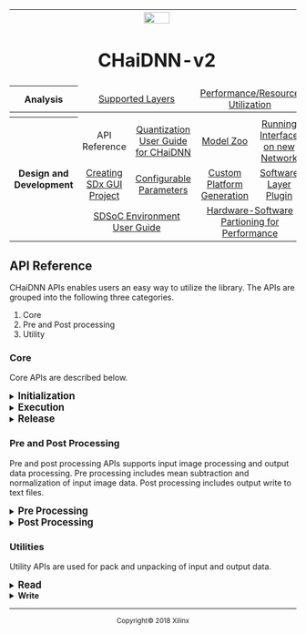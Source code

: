 <table style="width:100%">
<tr>
<th width="100%" colspan="6"><img src="https://www.xilinx.com/content/dam/xilinx/imgs/press/media-kits/corporate/xilinx-logo.png" width="30%"/><h1>CHaiDNN-v2</h2>
</th>
</tr>
  <tr>
    <th rowspan="2" width="17%">Analysis</th>
   </tr>
<tr>
	<td width="40%" align="center" colspan="2"><a href="../docs/SUPPORTED_LAYERS.md">Supported Layers</a></td>
	<td width="50%" align="center" colspan="2"><a href="../docs/PERFORMANCE_SNAPSHOT.md">Performance/Resource Utilization</a></td>

</tr>
<tr></tr>
    <tr></tr>
  <tr><th colspan="6"></th></tr>

  <tr></tr>
  <tr>
     <th rowspan="7" width="17%">Design and Development</th>
   </tr>

<tr>
	<td  align="center">API Reference</td>
	<td  align="center"><a href="../docs/QUANTIZATION.md">Quantization User Guide for CHaiDNN</a></td>
	<td  align="center"><a href="../docs/MODELZOO.md">Model Zoo</a></td>
	<td  align="center"><a href="../docs/RUN_NEW_NETWORK.md">Running Interface on new Network</a></td>
</tr>
  <tr></tr>
<tr>
	<td  align="center"><a href="../docs/BUILD_USING_SDX_GUI.md">Creating SDx GUI Project</a></td>
	<td  align="center"><a href="../docs/CONFIGURABLE_PARAMS.md">Configurable Parameters</a></td>
	<td  align="center"><a href="../docs/CUSTOM_PLATFORM_GEN.md">Custom Platform Generation</a></td>
	<td  align="center"><a href="../docs/SOFTWARE_LAYER_PLUGIN.md">Software Layer Plugin</a></td>
</tr>
  <tr></tr>
<tr>
	<td  align="center" colspan="2"><a href="https://www.xilinx.com/support/documentation/sw_manuals/xilinx2017_4/ug1027-sdsoc-user-guide.pdf">SDSoC Environment User Guide</a></td>
	<td  align="center" colspan="2"><a href="../docs/">Hardware-Software Partioning for Performance</a></td>

</tr>  
</table>

## API Reference

CHaiDNN APIs enables users an easy way to utilize the library. The APIs are grouped into the following three categories.

1. Core
2. Pre and Post processing
3. Utility

### Core

Core APIs are described below.

<details>
<summary><strong><big>Initialization</big> </strong></summary>

`xiInit()` returns handle to a job-queue used by `xiExec()`.

**Syntax**
```c++
void* xiInit( char *dirpath,  
		char* prototxt,  
		char* caffemodel,
		io_layer_info *io_layer_info_ptr,
		int numImg_to_process,
		bool is_first_layer,
		std::string start_layer,
		std::string end_layer);
```
**Parameters**
 - `dirpath`		: Directory Path of the Network. Keep all caffe files  in this directory (.prototxt, .caffemodel).

 - `prototxt`	: Name of the prototxt file existing inside "dirpath". <E.g. deploy.prototxt>

 - `caffemodel`	: Name of the caffemodel file existing inside "dirpath". <E.g. SSD.caffemodel>

 - `io_layer_info_ptr` : Provides information about number of I/O buffers and their sizes.

 - `numImg_to_process` : Specifies the number of images to process. This version of CHaiDNN only supports a value of 2 for this parameter.

 - `start_layer` : String that represents the first layer of the network. If it is empty, first layer in the prototxt is taken by default.

 - `end_layer` : String that represents the last layer of the network. If it is empty, last layer in the prototxt is taken by default.

 - `start_layer` and `end_layer` is useful to extract and execute a particular sub-graph of the full network. Please visit [here](GRAPH_SPLIT.md) to see it could be used to optimize the inference.

 - `is_first_layer` : Set to true if start_layer is the first layer in prototxt.

 - `return value` : returns an opaque handle.
</details>

<details>
<summary><strong><big>Execution</big></strong></summary>

`xiExec()` makes use of handle generated by `xiInit()` and executes the graph.

**Syntax**
```c++
void xiExec(
	void *chai_handle,
	std::vector<void *> input,
	std::vector<void *> output);
```           
**Parameters**
- `chai_handle` : Handle to the graph compute initialized by xiInit.

- `input` : Vector of input Buffers. Read Utility API can be used to intialize input buffers.

- `output` : Vector of output Buffers. Create memory for output buffers. This will be filled with output of the network inside xiExec API. Output will be in CHaiDNN pack format.

#### A Note on Output Data from `xiExec` API

CHaiDNN always processes images in a batch size of 2. For different networks, the o/p data organization changes based on the last layer in the network. For now, we are supporting 3 different kinds of data organization for the o/p buffers.

1. **Classification Network**
	 For these kind of networks, the Softmax layer would be the last layer. Data organization for these kind of networks will be as follows. The output buffers will contain probability values for the number of classes in batch interleaved fashion. The index values will always start
	  from 0.

	 >**:page_with_curl: Example:** For GoogleNet, the output is probabilities of 1000 Classes. Position of the probability value gives the class ID (Starts from 0).(List of Class IDs can be found [here](https://gist.github.com/yrevar/942d3a0ac09ec9e5eb3a))   

2. **Detection Networks**
   For these kind of networks, the last layer will most probably be NMS layer. The output of the NMS layer is box ID, class ID, score (probability), co-ordinates. Output of first image will be followed by output of second image.

	 <strong>How to Interpret output data for detection networks?</strong>
	  - First entry of the output buffer is the number of output boxes generated by the network for an Image.
	    >**:page_with_curl: Example:**
    ```c++
	    int nOutBoxes_batch0 = ((int*)outptr)[0];
	    int nOutBoxes_batch1 = ((int*)outptr+(nOutBoxes_batch0*7+1))[0];
	  ```

	 - From second entry onwards the output is arranged in the below format. Each Box will have the following 7 values:
	   ```
	   Box-ID,
	   ClassID,
	   Score(Prob),
	   Coordinates(Xmin, Ymin, Xmax, Ymax)
	   ```
	   This order will be followed for all the output boxes.
	 - With number of output boxes, user can read all the output boxes generated by SSD.
   - Xmin, Ymin, Xmax, Ymax are floating point values. To get the correct pixel positions or  co-ordinates of the boxes in the image, user has to multiply these values with input height/width (in case of SSD : 300 x 300).


3. **Segmentation Networks**
	 For these kind of networks, the output layer is Crop and the size of the output layer will be same as the input size of the network.

	 The output will be written sequentially in raster scan order inside output buffers. Output of first image will be followed by output of second image.

	 >**:page_with_curl: Example:** For AlexNet-FCN, the last layer is Crop and the output size is 500 x 500.

</details>
<details>
<summary><strong><big>Release</big></strong></summary>

Releases the memory.

**Syntax**
```c++
void xiRelease(void *chai_handle);
```
**Parameters**
- `chai_handle` : Handle to the graph compute initialized by xiInit().
</details>

### Pre and Post Processing
Pre and post processing APIs supports input image processing and output data processing. Pre processing includes mean subtraction and normalization of input image data. Post processing includes output write to text files.  

<details>
<summary><strong><big>Pre Processing</big></strong></summary>

Performs mean subtraction and normalization of input data for given two images and returns the normalized data.

**Syntax**
```c++
int inputNormalization( std::vector<void *> input,
		int resize_h,
		int resize_w,
		char *img_path1,  
		char *img_path2,
		bool inp_mode,
		float *mean_ptr,
		float *var_ptr,
		int numImg_to_process,
		io_layer_info io_layer_info_ptr
		);
```
**Parameters**
- `input`		: Vector of input buffers. Create memory for input buffers with input size of network. These buffers will be filled with mean subtracted data inside inputNormalization function.

- `resize_h`	: Input resize height.

- `resize_w`	: Input resize width.

- `img_path1`	: Path of first image.

- `img_path2`	: Path of second image.

- `inp_mode`	: Set to true if normalization of input data required .

- `mean_ptr`	: Fill the buffer with mean values.

- `var_ptr`	: Fill the buffer with variance values.

- `numImg_to_process` : Specifies the number of images to process. This version of CHaiDNN only supports a value of 2 for this parameter.

- `io_layer_info_ptr` : Provides information about number of I/O buffers and their sizes and is initiated by the xiInit API.

- `return value` : Returns zero value upon suceessfull execution.
</details>

<details>
<summary><strong><big>Post Processing</big></strong></summary>

Post processing API used to write output to text files.

**Syntax**
```c++
int outputWrite( char *dirpath,
		char *img_path,
		std::vector<void *> unpack_output,
		int numImg_to_process,
		io_layer_info io_layer_info_ptr
		);
```
**Parameters**
- `dirpath`		: Directory Path of the Network.

- `img_path`	: Path of the input image

- `unpack_output`	: Create memory for unpack_output buffers. This buffer will be filled with unpack output.

- `numImg_to_process` : Specifies the number of images to process. This version of CHaiDNN only supports a value of 2 for this parameter

- `io_layer_info_ptr` : Provides information about number of I/O buffers and their sizes and is initiated by the xiInit API

- `return value` : Returns zero value upon successful execution
</details>

### **Utilities**

Utility APIs are used for pack and unpacking of input and output data.

<details>
<summary><strong><big>Read</big></strong></summary>

`xiInputRead()` takes normalized data as input and generates packed input data required by CHaiDNN.

**Syntax**
```c++
int xiInputRead( std::vector<void *> noramalizeinput,
		std::vector<void *> input,
		int numImg_to_process,
		io_layer_info io_layer_info_ptr
		);
```
**Parameters**
- `normalizeinput`		: Buffer which holds normalized data.

- `input`	: Buffer will be filled with pack data inside xiInputRead API.

- `numImg_to_process` : Specifies the number of images to process. This version of CHaiDNN only supports a value of 2 for this parameter.

- `io_layer_info_ptr` : Provides information about number of I/O buffers and their sizes and is initiated by the xiInit API.

- `return value` : Returns zero value upon successful execution.
</details>

<details>
<summary><strong>Write</strong></summary>

xiUnpackOutput() takes output of xiExec API and unpacks the data as per standard form.

**Syntax**
```c++
int xiUnpackOutput( std::vector<void *> exec_output,
		std::vector<void *> unpack_output,
		kernel_type_e out_kerType,
		int out_layer_size,
		int numImg_to_process
		);
```
**Parameters**
- `exec_output`		: Output buffer from xiExec API.

- `unpack_output`	: Create memory for unpack_output buffers. This buffer will be filled with unpack output inside xiUnpackOutput API.

- `out_kerType` : Output layer type. Currently supported layers are SOFTMAX, CROP and NMS. Please refer output data session for more details.

- `out_layer_size` : Size of the output layer.

- `numImg_to_process` : Specifies the number of images to process. This version of CHaiDNN only supports a value of 2 for this parameter.

- `return value` : Returns zero value upon successful execution.
</details>

<hr/>
<p align="center"><sup>Copyright&copy; 2018 Xilinx</sup></p>
